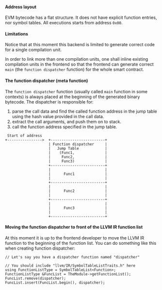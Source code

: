 
#### Address layout
EVM bytecode has a flat structure. It does not have explicit function entries, nor symbol tables. All executions starts from address `0x00`. 

#### Limitations
Notice that at this moment this backend is limited to generate correct code for a single compilation unit. 

In order to link more than one compilation units, one shall inline existing compilation units in the frontend so that the frontend can generate correct `main` (the `function dispatcher` function) for the whole smart contract.

#### The function dispatcher (meta function)
The `function dispatcher` function (usually called `main` function in some contexts) is always placed at the beginning of the generated binary bytecode. The dispatcher is responsible for:
1. parse the call data and find the called function address in the jump table using the hash value provided in the call data.
2. extract the call arguments, and push them on to stack.
3. call the function address specified in the jump table.

```
 Start of address
+---------------->  +-------------------------+
                    | Function dispatcher     |
                    |   Jump Table            |
                    |    (Func1,              |
                    |     Func2,              |
                    |     Func3)              |
                    +-------------------------+
                    |                         |
                    |      Func1              |
                    |                         |
                    +-------------------------+
                    |                         |
                    |      Func2              |
                    |                         |
                    +-------------------------+
                    |                         |
                    |      Func3              |
                    |                         |
                    +-------------------------+
```

#### Moving the function dispatcher to front of the LLVM IR function list

At this moment it is up to the frontend developer to move the LLVM IR function to the beginning of the function list. You can do something like this when creating function dispatcher:
```
// Let's say you have a dispatcher function named "dispatcher"

// You should include "llvm/IR/SymbolTableListTraits.h" here
using FunctionListType = SymbolTableList<Function>;
FunctionListType &FuncList = TheModule->getFunctionList();
FuncList.remove(dispatcher);
FuncList.insert(FuncList.begin(), dispatcher);
```